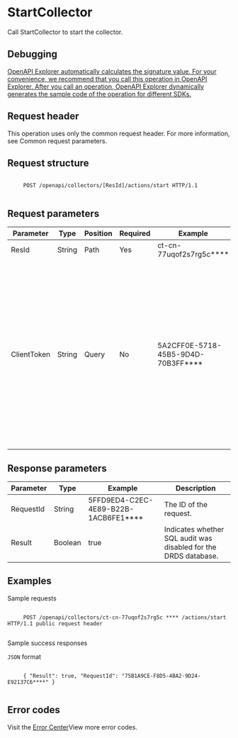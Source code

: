 # StartCollector

Call StartCollector to start the collector.

## Debugging

[OpenAPI Explorer automatically calculates the signature value. For your convenience, we recommend that you call this operation in OpenAPI Explorer. After you call an operation, OpenAPI Explorer dynamically generates the sample code of the operation for different SDKs.](https://api.aliyun.com/#product=elasticsearch&api=StartCollector&type=ROA&version=2017-06-13)

## Request header

This operation uses only the common request header. For more information, see Common request parameters.

## Request structure

```

     POST /openapi/collectors/[ResId]/actions/start HTTP/1.1 
   
```

## Request parameters

|Parameter|Type|Position|Required|Example|Description|
|---------|----|--------|--------|-------|-----------|
|ResId|String|Path|Yes|ct-cn-77uqof2s7rg5c\*\*\*\*|The collector ID. |
|ClientToken|String|Query|No|5A2CFF0E-5718-45B5-9D4D-70B3FF\*\*\*\*|This parameter is used to ensure the idempotence of the request. The value of this parameter is generated by the client and is unique among different requests. The maximum length is 64 ASCII characters. |

## Response parameters

|Parameter|Type|Example|Description|
|---------|----|-------|-----------|
|RequestId|String|5FFD9ED4-C2EC-4E89-B22B-1ACB6FE1\*\*\*\*|The ID of the request. |
|Result|Boolean|true|Indicates whether SQL audit was disabled for the DRDS database. |

## Examples

Sample requests

```

     POST /openapi/collectors/ct-cn-77uqof2s7rg5c **** /actions/start HTTP/1.1 public request header 
   
```

Sample success responses

`JSON` format

```

     { "Result": true, "RequestId": "75B1A9CE-F8D5-4BA2-9D24-E92137C6****" } 
   
```

## Error codes

Visit the [Error Center](https://error-center.alibabacloud.com/status/product/elasticsearch)View more error codes.

